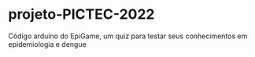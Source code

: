 # projeto-PICTEC-2022
Código arduino do EpiGame, um quiz para testar seus conhecimentos em epidemiologia e dengue
